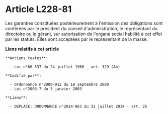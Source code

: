 # Article L228-81

Les garanties constituées postérieurement à l'émission des obligations sont conférées par le président du conseil
d'administration, le représentant du directoire ou le gérant, sur autorisation de l'organe social habilité à cet effet par
les statuts. Elles sont acceptées par le représentant de la masse.

**Liens relatifs à cet article**

	**Anciens textes**:

	  - Loi n°66-537 du 24 juillet 1966 - art. 329 (Ab)

	**Codifié par**:

	  - Ordonnance n°2000-912 du 18 septembre 2000
	  - Loi n°2003-7 du 3 janvier 2003

	**Liens**:

	  - DEPLACE: ORDONNANCE n°2014-863 du 31 juillet 2014 - art. 25
